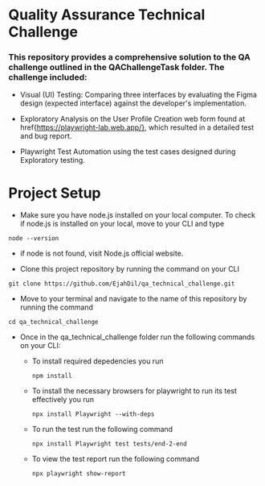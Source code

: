 # Quality Assurance Technical Challenge

### This repository provides a comprehensive solution to the QA challenge outlined in the QAChallengeTask folder. The challenge included:

- Visual (UI) Testing: Comparing three interfaces by evaluating the Figma design (expected interface) against the developer's implementation.

- Exploratory Analysis on the User Profile Creation web form found at href{https://playwright-lab.web.app/}, which resulted in a detailed test and bug report.

- Playwright Test Automation using the test cases designed during Exploratory testing.








# Project Setup

- Make sure you have node.js installed on your local computer. To check if node.js is installed on your local, move to your CLI and type

`
node --version
`
- if node is not found, visit Node.js official website.

- Clone this project repository by running the command on your CLI

`
git clone https://github.com/EjahDil/qa_technical_challenge.git
`

- Move to your terminal and navigate to the name of this repository by running the command

`
cd qa_technical_challenge
`

- Once in the qa_technical_challenge folder run the following commands on your CLI:

    - To install required depedencies you run

        `
         npm install
        `

    - To install the necessary browsers for playwright to run its test effectively you run

        `
        npx install Playwright --with-deps
        `

    - To run the test run the following command

        `
        npx install Playwright test tests/end-2-end
        `

    - To view the test report run the following command
        
        `
        npx playwright show-report
        `
